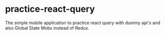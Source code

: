 # practice-react-query
The simple mobile application to practice react query with dummy api's and also Global State Mobx instead of Redux.
